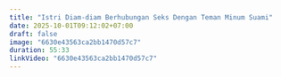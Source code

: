 ```yaml
---
title: "Istri Diam-diam Berhubungan Seks Dengan Teman Minum Suami"
date: 2025-10-01T09:12:02+07:00
draft: false
image: "6630e43563ca2bb1470d57c7"
duration: 55:33
linkVideo: "6630e43563ca2bb1470d57c7"
---
```

